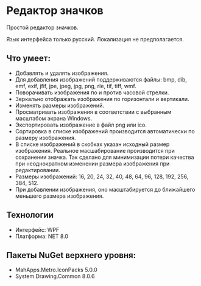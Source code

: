 # Редактор значков
Простой редактор значков.

Язык интерфейса только русский. Локализация не предполагается.

## Что умеет:
- Добавлять и удалять изображения.
- Для добавления изображений поддерживаются файлы: bmp, dib, emf, exif, jfif, jpe, jpeg, jpg, png, rle, tif, tiff, wmf.
- Поворачивать изображения по и против часовой стрелки.
- Зеркально отображать изображения по горизонтали и вертикали.
- Изменять размеры изображений.
- Просматривать изображения в соответствии с выбранным масштабом экрана Windows.
- Экспортировать изображение в файл png или ico.
- Сортировка в списке изображений производится автоматически по размеру изображения.
- В списке изображений в скобках указан исходный размер изображения. Реальное масшабирование производится при сохранении значка. Так сделано для минимизации потери качества при неоднократном изменении размера изображения при редактировании.
- Размеры изображений: 16, 20, 24, 32, 40, 48, 64, 96, 128, 192, 256, 384, 512.
- При добавлении изображения, оно масштабируется до ближайшего меньшего размера изображения.

## Технологии
- Интерфейс: WPF
- Платформа: NET 8.0

## Пакеты NuGet верхнего уровня:
- MahApps.Metro.IconPacks 5.0.0
- System.Drawing.Common 8.0.6
